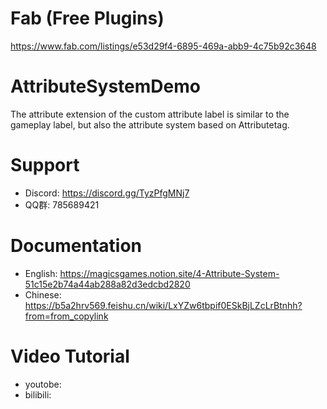 # Fab (Free Plugins)
https://www.fab.com/listings/e53d29f4-6895-469a-abb9-4c75b92c3648

# AttributeSystemDemo

The attribute extension of the custom attribute label is similar to the gameplay label, but also the attribute system based on Attributetag.

# Support

- Discord: https://discord.gg/TyzPfgMNj7 
- QQ群: 785689421

# Documentation

- English: https://magicsgames.notion.site/4-Attribute-System-51c15e2b74a44ab288a82d3edcbd2820
- Chinese: https://b5a2hrv569.feishu.cn/wiki/LxYZw6tbpif0ESkBjLZcLrBtnhh?from=from_copylink

# Video Tutorial

- youtobe:
- bilibili: 
